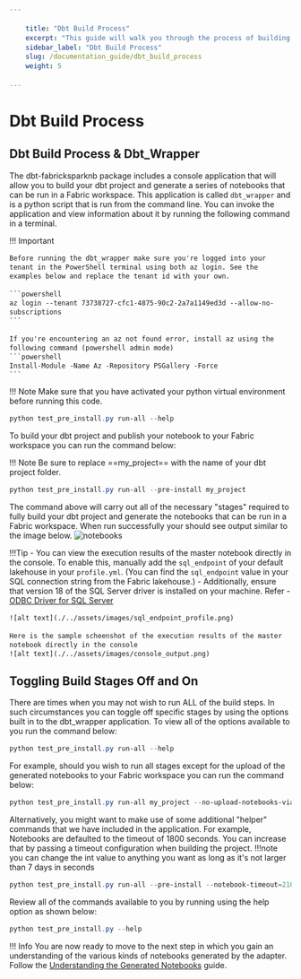 ```yaml
---

    title: "Dbt Build Process"
    excerpt: "This guide will walk you through the process of building your dbt project using the dbt-fabricsparknb package."
    sidebar_label: "Dbt Build Process"
    slug: /documentation_guide/dbt_build_process
    weight: 5

---
```


# Dbt Build Process

## Dbt Build Process & Dbt_Wrapper
The dbt-fabricksparknb package includes a console application that will allow you to build your dbt project and generate a series of notebooks that can be run in a Fabric workspace. This application is called `dbt_wrapper` and is a python script that is run from the command line. You can invoke the application and view information about it by running the following command in a terminal.

!!! Important
  
    Before running the dbt_wrapper make sure you're logged into your tenant in the PowerShell terminal using both az login. See the examples below and replace the tenant id with your own.

    ```powershell
    az login --tenant 73738727-cfc1-4875-90c2-2a7a1149ed3d --allow-no-subscriptions
    ```

    If you're encountering an az not found error, install az using the following command (powershell admin mode)
    ```powershell
    Install-Module -Name Az -Repository PSGallery -Force
    ```

!!! Note
    Make sure that you have activated your python virtual environment before running this code. 

```powershell
python test_pre_install.py run-all --help
```

To build your dbt project and publish your notebook to your Fabric workspace you can run the command below:

!!! Note
    Be sure to replace ==my_project== with the name of your dbt project folder. 

```powershell
python test_pre_install.py run-all --pre-install my_project 
```

The command above will carry out all of the necessary "stages" required to fully build your dbt project and generate the notebooks that can be run in a Fabric workspace. When run successfully your should see output similar to the image below.
![notebooks](../assets/images/dbt_wrapper_output.png)

!!!Tip
    - You can view the execution results of the master notebook directly in the console. To enable this, manually add the `sql_endpoint` of your default lakehouse in your `profile.yml`. (You can find the `sql_endpoint` value in your SQL connection string from the Fabric lakehouse.) 
    - Additionally, ensure that version 18 of the SQL Server driver is installed on your machine. Refer - [ODBC Driver for SQL Server](https://learn.microsoft.com/en-us/sql/connect/odbc/microsoft-odbc-driver-for-sql-server?view=sql-server-ver16) 

    ![alt text](./../assets/images/sql_endpoint_profile.png)
    
    Here is the sample scheenshot of the execution results of the master notebook directly in the console
    ![alt text](./../assets/images/console_output.png)


## Toggling Build Stages Off and On
There are times when you may not wish to run ALL of the build steps. In such circumstances you can toggle off specific stages by using the options built in to the dbt_wrapper application. To view all of the options available to you run the command below:
```powershell
python test_pre_install.py run-all --help
```

For example, should you wish to run all stages except for the upload of the generated notebooks to your Fabric workspace you can run the command below:
```powershell
python test_pre_install.py run-all my_project --no-upload-notebooks-via-api  
```

Alternatively, you might want to make use of some additional "helper" commands that we have included in the application. 
For example, Notebooks are defaulted to the timeout of 1800 seconds. You can increase that by passing a timeout configuration when building the project. 
!!!note
    you can change the int value to anything you want as long as it's not larger than 7 days in seconds

```powershell
python test_pre_install.py run-all --pre-install --notebook-timeout=2100 my_project
```

Review all of the commands available to you by running using the help option as shown below:
```powershell
python test_pre_install.py --help
```

!!! Info
    You are now ready to move to the next step in which you gain an understanding of the various kinds of notebooks generated by the adapter. Follow the [Understanding the Generated Notebooks](./generated_notebooks.md) guide.

  